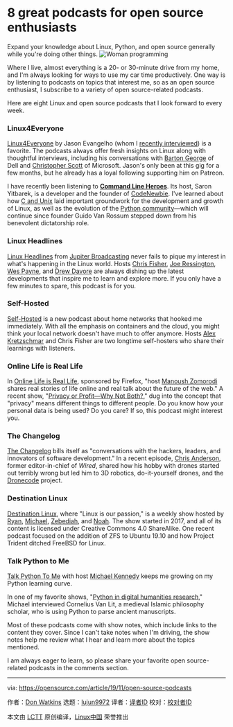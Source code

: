 [#]: collector: (lujun9972)
[#]: translator: ( )
[#]: reviewer: ( )
[#]: publisher: ( )
[#]: url: ( )
[#]: subject: (8 great podcasts for open source enthusiasts)
[#]: via: (https://opensource.com/article/19/11/open-source-podcasts)
[#]: author: (Don Watkins https://opensource.com/users/don-watkins)

8 great podcasts for open source enthusiasts
======
Expand your knowledge about Linux, Python, and open source generally
while you're doing other things.
![Woman programming][1]

Where I live, almost everything is a 20- or 30-minute drive from my home, and I'm always looking for ways to use my car time productively. One way is by listening to podcasts on topics that interest me, so as an open source enthusiast, I subscribe to a variety of open source-related podcasts.

Here are eight Linux and open source podcasts that I Iook forward to every week.

### Linux4Everyone

[Linux4Everyone][2] by Jason Evangelho (whom I [recently interviewed][3]) is a favorite. The podcasts always offer fresh insights on Linux along with thoughtful interviews, including his conversations with [Barton George][4] of Dell and [Christopher Scott][5] of Microsoft. Jason's only been at this gig for a few months, but he already has a loyal following supporting him on Patreon.

I have recently been listening to [**Command Line Heroes**][6]. Its host, Saron Yitbarek, is a developer and the founder of [CodeNewbie][7]. I've learned about how [C and Unix][8] laid important groundwork for the development and growth of Linux, as well as the evolution of the [Python community][9]—which will continue since founder Guido Van Rossum stepped down from his benevolent dictatorship role.

### Linux Headlines

[Linux Headlines][10] from [Jupiter Broadcasting][11] never fails to pique my interest in what's happening in the Linux world. Hosts [Chris Fisher][12], [Joe Ressington][13], [Wes Payne][14], and [Drew Davore][15] are always dishing up the latest developments that inspire me to learn and explore more. If you only have a few minutes to spare, this podcast is for you.

### Self-Hosted

[Self-Hosted][16] is a new podcast about home networks that hooked me immediately. With all the emphasis on containers and the cloud, you might think your local network doesn't have much to offer anymore. Hosts [Alex Kretzschmar][17] and Chris Fisher are two longtime self-hosters who share their learnings with listeners.

### Online Life is Real Life

In [Online Life is Real Life][18], sponsored by Firefox, "host [Manoush Zomorodi][19] shares real stories of life online and real talk about the future of the web." A recent show, "[Privacy or Profit—Why Not Both?][20]," dug into the concept that "privacy" means different things to different people. Do you know how your personal data is being used? Do you care? If so, this podcast might interest you.

### The Changelog

[The Changelog][21] bills itself as "conversations with the hackers, leaders, and innovators of software development." In a recent episode, [Chris Anderson][22], former editor-in-chief of _Wired_, shared how his hobby with drones started out terribly wrong but led him to 3D robotics, do-it-yourself drones, and the [Dronecode][23] project.

### Destination Linux

[Destination Linux][24], where "Linux is our passion," is a weekly show hosted by [Ryan][25], [Michael][26], [Zebediah][27], and [Noah][28]. The show started in 2017, and all of its content is licensed under Creative Commons 4.0 ShareAlike. One recent podcast focused on the addition of ZFS to Ubuntu 19.10 and how Project Trident ditched FreeBSD for Linux.

### Talk Python to Me

[Talk Python To Me][29] with host [Michael Kennedy][30] keeps me growing on my Python learning curve.

In one of my favorite shows, "[Python in digital humanities research][31]," Michael interviewed Cornelius Van Lit, a medieval Islamic philosophy scholar, who is using Python to parse ancient manuscripts.

Most of these podcasts come with show notes, which include links to the content they cover. Since I can't take notes when I'm driving, the show notes help me review what I hear and learn more about the topics mentioned.

I am always eager to learn, so please share your favorite open source-related podcasts in the comments section.

--------------------------------------------------------------------------------

via: https://opensource.com/article/19/11/open-source-podcasts

作者：[Don Watkins][a]
选题：[lujun9972][b]
译者：[译者ID](https://github.com/译者ID)
校对：[校对者ID](https://github.com/校对者ID)

本文由 [LCTT](https://github.com/LCTT/TranslateProject) 原创编译，[Linux中国](https://linux.cn/) 荣誉推出

[a]: https://opensource.com/users/don-watkins
[b]: https://github.com/lujun9972
[1]: https://opensource.com/sites/default/files/styles/image-full-size/public/lead-images/programming-code-keyboard-laptop-music-headphones.png?itok=EQZ2WKzy (Woman programming)
[2]: https://linuxforeveryone.fireside.fm/
[3]: https://opensource.com/article/19/9/found-linux-video-gaming
[4]: https://twitter.com/barton808?lang=en
[5]: https://opensource.com/article/19/10/trust-linux-community
[6]: https://www.redhat.com/en/command-line-heroes
[7]: https://www.codenewbie.org/
[8]: https://opensource.com/article/19/10/command-line-heroes-c
[9]: https://opensource.com/article/19/6/command-line-heroes-python
[10]: https://linuxheadlines.show/
[11]: https://opensource.com/article/19/10/linux-podcasts-Jupiter-Broadcasting
[12]: https://twitter.com/ChrisLAS
[13]: https://twitter.com/JoeRessington
[14]: https://twitter.com/wespayne?lang=en
[15]: https://twitter.com/drewofdoom
[16]: https://selfhosted.show/
[17]: https://twitter.com/ironicbadger?lang=en
[18]: https://irlpodcast.org/
[19]: https://twitter.com/manoushz
[20]: https://irlpodcast.org/season5/episode7/
[21]: https://changelog.com/podcast
[22]: https://twitter.com/chr1sa
[23]: https://www.dronecode.org/
[24]: https://destinationlinux.org/
[25]: https://destinationlinux.org/ryan/#contact
[26]: https://twitter.com/michaeltunnell?lang=en
[27]: https://twitter.com/zebedeeboss
[28]: https://destinationlinux.org/noah/
[29]: https://talkpython.fm/
[30]: https://twitter.com/mkennedy?lang=en
[31]: https://talkpython.fm/episodes/show/230/python-in-digital-humanities-research
